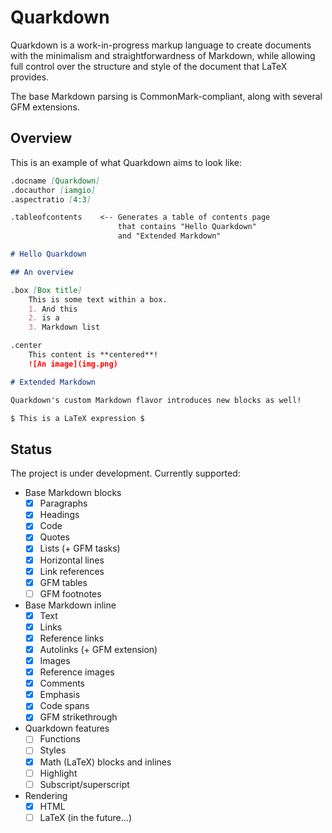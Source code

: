 # Quarkdown

Quarkdown is a work-in-progress markup language to create documents with the minimalism and straightforwardness of Markdown,
while allowing full control over the structure and style of the document that LaTeX provides.

The base Markdown parsing is CommonMark-compliant, along with several GFM extensions.

## Overview

This is an example of what Quarkdown aims to look like:
```markdown
.docname [Quarkdown]
.docauthor [iamgio]
.aspectratio [4:3]

.tableofcontents    <-- Generates a table of contents page
                        that contains "Hello Quarkdown"
                        and "Extended Markdown"

# Hello Quarkdown

## An overview

.box [Box title]
    This is some text within a box.
    1. And this
    2. is a
    3. Markdown list

.center
    This content is **centered**!
    ![An image](img.png)

# Extended Markdown

Quarkdown's custom Markdown flavor introduces new blocks as well!

$ This is a LaTeX expression $

```

## Status

The project is under development. Currently supported:

- Base Markdown blocks
  - [x] Paragraphs
  - [x] Headings
  - [x] Code
  - [x] Quotes
  - [x] Lists (+ GFM tasks)
  - [x] Horizontal lines
  - [x] Link references
  - [x] GFM tables
  - [ ] GFM footnotes

- Base Markdown inline
  - [x] Text
  - [x] Links
  - [x] Reference links
  - [x] Autolinks (+ GFM extension)
  - [x] Images
  - [x] Reference images
  - [x] Comments
  - [x] Emphasis
  - [x] Code spans
  - [x] GFM strikethrough

- Quarkdown features
  - [ ] Functions
  - [ ] Styles
  - [x] Math (LaTeX) blocks and inlines
  - [ ] Highlight
  - [ ] Subscript/superscript

- Rendering
  - [x] HTML
  - [ ] LaTeX (in the future...)